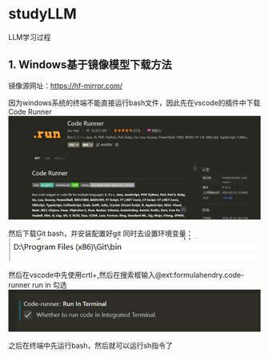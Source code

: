 # studyLLM
LLM学习过程


## 1. Windows基于镜像模型下载方法
镜像源网址：https://hf-mirror.com/

因为windows系统的终端不能直接运行bash文件，因此先在vscode的插件中下载Code Runner
![alt text](source/readmesource/image.png)

然后下载Git bash，并安装配置好git
同时去设置环境变量：
![alt text](source/readmesource/image-1.png)

然后在vscode中先使用crtl+,然后在搜索框输入@ext:formulahendry.code-runner run in
勾选
![alt text](source/readmesource/image-2.png)

之后在终端中先运行bash，然后就可以运行sh指令了